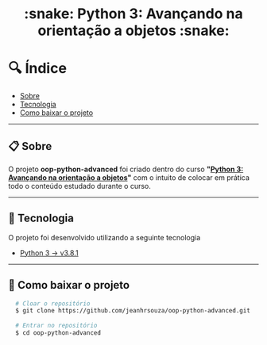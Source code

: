 <h1 align="center"> :snake: Python 3: Avançando na orientação a objetos :snake: </h1>


# :mag: Índice
- [Sobre](#-:clipboard:-Sobre)
- [Tecnologia](#-:rocket:-Tecnologia)
- [Como baixar o projeto](#-:scroll:-Como-baixar-o-projeto)


---
## :clipboard: Sobre

O projeto **oop-python-advanced** foi criado dentro do curso **"<a href="https://cursos.alura.com.br/course/python-3-avancando-orientacao-objetos">Python 3: Avançando na orientação a objetos</a>"** com o intuito de colocar em prática todo o conteúdo estudado durante o curso.


---
## :rocket: Tecnologia

O projeto foi desenvolvido utilizando a seguinte tecnologia

- [Python 3 → v3.8.1](https://www.python.org/)

---
## :scroll: Como baixar o projeto

```bash
  # Cloar o repositório
  $ git clone https://github.com/jeanhrsouza/oop-python-advanced.git
  
  # Entrar no repositório
  $ cd oop-python-advanced
````


